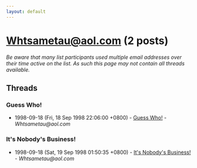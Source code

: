 ```yaml
---
layout: default
---
```


# Whtsametau@aol.com (2 posts)

_Be aware that many list participants used multiple email addresses over their time active on the list. As such this page may not contain all threads available._

## Threads

### Guess Who!
+ 1998-09-18 (Fri, 18 Sep 1998 22:06:00 +0800) - [Guess Who!](/archive/1998/09/a5dd0dbfe11012b478c36de7b9b11c5f11b7a0189a9b9cf6d08260e37dd4b248) - _Whtsametau@aol.com_

### It's Nobody's Business!
+ 1998-09-18 (Sat, 19 Sep 1998 01:50:35 +0800) - [It's Nobody's Business!](/archive/1998/09/68555f01c85a011173d6f0d0e2c5d5b6e37605a398335b433361601f14ee130a) - _Whtsametau@aol.com_

